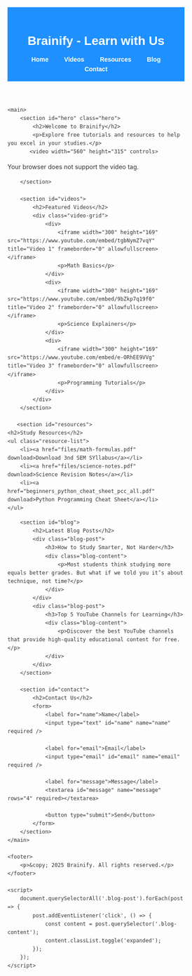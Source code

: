 <!DOCTYPE html>
<html lang="en">
<head>
    <meta charset="UTF-8" />
    <meta name="viewport" content="width=device-width, initial-scale=1" />
    <meta name="description" content="Free educational tutorials and resources by Brainify" />
    <meta name="keywords" content="education, tutorials, YouTube, study guides" />
    <title>SparkForScholars - Learn with Us</title>
    <style>
        * {
            margin: 0;
            padding: 0;
            box-sizing: border-box;
            font-family: Arial, sans-serif;
        }
        body {
            line-height: 1.6;
            color: #333;
        }
        header {
            background: #1e90ff;
            color: white;
            padding: 1rem;
            text-align: center;
        }
        header h1 {
            margin-bottom: 0.5rem;
        }
        nav a {
            color: white;
            text-decoration: none;
            margin: 0 1rem;
            font-weight: bold;
        }
        nav a:hover {
            text-decoration: underline;
        }
        main {
            max-width: 1200px;
            margin: 0 auto;
            padding: 2rem;
        }
        section {
            padding: 2rem 0;
            border-bottom: 1px solid #ddd;
        }
        .hero {
            text-align: center;
        }
        .hero iframe {
            max-width: 100%;
        }
        .btn {
            display: inline-block;
            padding: 0.5rem 1rem;
            background: #28a745;
            color: white;
            text-decoration: none;
            border-radius: 5px;
            margin-top: 1rem;
        }
        .btn:hover {
            background: #218838;
        }
        .video-grid {
            display: grid;
            grid-template-columns: repeat(auto-fit, minmax(300px, 1fr));
            gap: 2rem;
            margin-top: 1rem;
        }
        .video-grid div {
            text-align: center;
        }
        .resource-list {
            list-style: none;
            margin: 1rem 0;
        }
        .resource-list li {
            margin: 0.5rem 0;
        }
        .resource-list a {
            color: #1e90ff;
            text-decoration: none;
        }
        .resource-list a:hover {
            text-decoration: underline;
        }
        .blog-post {
            margin: 1rem 0;
            padding: 1rem;
            border: 1px solid #ddd;
            border-radius: 5px;
            cursor: pointer;
        }
        .blog-post h3 {
            margin-bottom: 0.5rem;
        }
        .blog-content {
            max-height: 4rem;
            overflow: hidden;
            transition: max-height 0.3s ease;
        }
        .blog-content.expanded {
            max-height: none;
        }
        form {
            max-width: 500px;
            margin: 1rem 0;
        }
        form label {
            display: block;
            margin: 0.5rem 0;
        }
        form input, form textarea {
            width: 100%;
            padding: 0.5rem;
            margin-bottom: 1rem;
            border: 1px solid #ddd;
            border-radius: 5px;
        }
        form button {
            padding: 0.5rem 1rem;
            background: #1e90ff;
            color: white;
            border: none;
            border-radius: 5px;
            cursor: pointer;
        }
        form button:hover {
            background: #0066cc;
        }
        footer {
            background: #f4f4f4;
            text-align: center;
            padding: 1rem;
            margin-top: 2rem;
        }
        @media (max-width: 600px) {
            nav a {
                display: block;
                margin: 0.5rem 0;
            }
            .hero iframe {
                width: 100%;
                height: auto;
            }
        }
    </style>
</head>
<body>
    <header>
        <h1>Brainify - Learn with Us</h1>
        <nav>
            <a href="#hero">Home</a>
            <a href="#videos">Videos</a>
            <a href="#resources">Resources</a>
            <a href="#blog">Blog</a>
            <a href="#contact">Contact</a>
        </nav>
    </header>

    <main>
        <section id="hero" class="hero">
            <h2>Welcome to Brainify</h2>
            <p>Explore free tutorials and resources to help you excel in your studies.</p>
           <video width="560" height="315" controls>
  <source src="Brainify  Empowering Your AI Learning Journey_free.mp4" type="video/mp4" />
  Your browser does not support the video tag.
</video>

        </section>

        <section id="videos">
            <h2>Featured Videos</h2>
            <div class="video-grid">
                <div>
                    <iframe width="300" height="169" src="https://www.youtube.com/embed/tgbNymZ7vqY" title="Video 1" frameborder="0" allowfullscreen></iframe>
                    <p>Math Basics</p>
                </div>
                <div>
                    <iframe width="300" height="169" src="https://www.youtube.com/embed/9bZkp7q19f0" title="Video 2" frameborder="0" allowfullscreen></iframe>
                    <p>Science Explainers</p>
                </div>
                <div>
                    <iframe width="300" height="169" src="https://www.youtube.com/embed/e-ORhEE9VVg" title="Video 3" frameborder="0" allowfullscreen></iframe>
                    <p>Programming Tutorials</p>
                </div>
            </div>
        </section>

       <section id="resources">
    <h2>Study Resources</h2>
    <ul class="resource-list">
        <li><a href="files/math-formulas.pdf" download>Download 3nd SEM SYllabus</a></li>
        <li><a href="files/science-notes.pdf" download>Science Revision Notes</a></li>
        <li><a href="beginners_python_cheat_sheet_pcc_all.pdf" download>Python Programming Cheat Sheet</a></li>
    </ul>
</section>


        <section id="blog">
            <h2>Latest Blog Posts</h2>
            <div class="blog-post">
                <h3>How to Study Smarter, Not Harder</h3>
                <div class="blog-content">
                    <p>Most students think studying more equals better grades. But what if we told you it’s about technique, not time?</p>
                </div>
            </div>
            <div class="blog-post">
                <h3>Top 5 YouTube Channels for Learning</h3>
                <div class="blog-content">
                    <p>Discover the best YouTube channels that provide high-quality educational content for free.</p>
                </div>
            </div>
        </section>

        <section id="contact">
            <h2>Contact Us</h2>
            <form>
                <label for="name">Name</label>
                <input type="text" id="name" name="name" required />

                <label for="email">Email</label>
                <input type="email" id="email" name="email" required />

                <label for="message">Message</label>
                <textarea id="message" name="message" rows="4" required></textarea>

                <button type="submit">Send</button>
            </form>
        </section>
    </main>

    <footer>
        <p>&copy; 2025 Brainify. All rights reserved.</p>
    </footer>

    <script>
        document.querySelectorAll('.blog-post').forEach(post => {
            post.addEventListener('click', () => {
                const content = post.querySelector('.blog-content');
                content.classList.toggle('expanded');
            });
        });
    </script>
</body>
</html>
